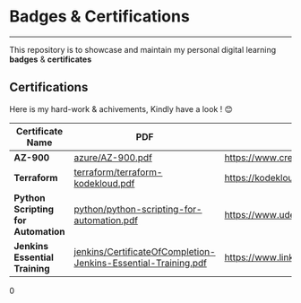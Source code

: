 # Badges & Certifications
---
This repository is to showcase and maintain my personal digital learning **badges** &amp; **certificates**

## Certifications

Here is my hard-work & achivements, Kindly have a look ! 😊

| Certificate Name | PDF | URL |
| ------ | ------ | ------ |
| **AZ-900** | [azure/AZ-900.pdf](https://github.com/nilanjanb3/badges-and-certifications/blob/master/azure/AZ-900.pdf) | https://www.credly.com/badges/0baa1f80-7540-44a0-9234-947f0182e569/ |
| **Terraform** | [terraform/terraform-kodekloud.pdf](https://github.com/nilanjanb3/badges-and-certifications/blob/master/terraform/terraform-kodekloud.pdf) | https://kodekloud.com/certificate-verification/2D03FCDE17EC-2D065154CCD8-2D03F14DBD1E/ |
| **Python Scripting for Automation** | [python/python-scripting-for-automation.pdf](https://github.com/nilanjanb3/badges-and-certifications/blob/master/python/python-scripting-for-automation.pdf) | https://www.udemy.com/certificate/UC-7b44ea1d-0f30-45bb-a994-45f817d9080f/ |
| **Jenkins Essential Training** | [jenkins/CertificateOfCompletion-Jenkins-Essential-Training.pdf](https://github.com/nilanjanb3/badges-and-certifications/blob/master/jenkins/CertificateOfCompletion-Jenkins-Essential-Training.pdf) | https://www.linkedin.com/learning/certificates/a9566dddb3ce4f0baaa3388c5d0ce559599caf65a9ae97f5b2e3db789d8f0702 |
0
